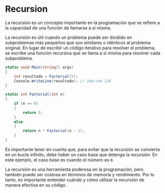 # Recursion

La recursión es un concepto importante en la programación que se refiere a la capacidad de una función de llamarse a sí misma. 

La recursión es útil cuando un problema puede ser dividido en subproblemas más pequeños que son similares o idénticos al problema original. En lugar de escribir un código iterativo para resolver el problema, se escribe una función recursiva que se llama a sí misma para resolver cada subproblema.

```csharp
static void Main(string[] args)
{
    int resultado = Factorial(5);
    Console.WriteLine(resultado); // Imprime 120
}

static int Factorial(int n)
{
    if (n == 0)
    {
        return 1;
    }
    else
    {
        return n * Factorial(n - 1);
    }
}
```

Es importante tener en cuenta que, para evitar que la recursión se convierta en un bucle infinito, debe haber un caso base que detenga la recursión. En este ejemplo, el caso base es cuando el número es `0`.

La recursión es una herramienta poderosa en la programación, pero también puede ser costosa en términos de memoria y rendimiento. Por lo tanto, es importante entender cuándo y cómo utilizar la recursión de manera efectiva en su código.